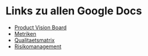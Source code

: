 # Links zu allen Google Docs

- [Product Vision Board](https://docs.google.com/document/d/1IImHzH_4EMA-46ncEBKrtsUzkkJSsVpyXzQV_RkLZv0/edit?usp=sharing)
- [Metriken](https://docs.google.com/document/d/1CPuTSMzgQDXx9oKWEmeS-JS5WsLu67R1UWfykzoNcNM/edit?usp=sharing)
- [Qualitaetsmatrix](https://docs.google.com/spreadsheets/d/1DGEOFCQpxbjMYan8xm1iBS6lAK9Y08W4UccX1LR4Rvc/edit?usp=sharing)
- [Risikomanagement](https://docs.google.com/document/d/1h3LAg9KaohO7Kt6aHu4uicts6PN19_m3008Sb-71SCE/edit?usp=sharing)
